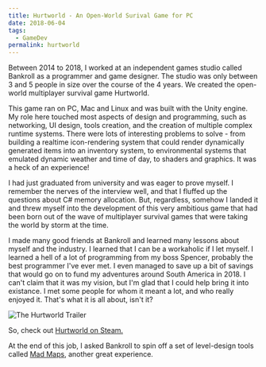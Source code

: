 ```yaml
---
title: Hurtworld - An Open-World Surival Game for PC
date: 2018-06-04
tags:
  - GameDev
permalink: hurtworld
---
```

Between 2014 to 2018, I worked at an independent games studio called Bankroll as a programmer and game designer. The studio was only between 3 and 5 people in size over the course of the 4 years. We created the open-world multiplayer survival game Hurtworld.

This game ran on PC, Mac and Linux and was built with the Unity engine. My role here touched most aspects of design and programming, such as networking, UI design, tools creation, and the creation of multiple complex runtime systems. There were lots of interesting problems to solve - from building a realtime icon-rendering system that could render dynamically generated items into an inventory system, to environmental systems that emulated dynamic weather and time of day, to shaders and graphics. It was a heck of an experience!

I had just graduated from university and was eager to prove myself. I remember the nerves of the interview well, and that I fluffed up the questions about C# memory allocation. But, regardless, somehow I landed it and threw myself into the development of this very ambitious game that had been born out of the wave of multiplayer survival games that were taking the world by storm at the time.

I made many good friends at Bankroll and learned many lessons about myself and the industry. I learned that I can be a workaholic if I let myself. I learned a hell of a lot of programming from my boss Spencer, probably the best programmer I've ever met. I even managed to save up a bit of savings that would go on to fund my adventures around South America in 2018. I can't claim that it was my vision, but I'm glad that I could help bring it into existance. I met some people for whom it meant a lot, and who really enjoyed it. That's what it is all about, isn't it?

![The Hurtworld Trailer](https://www.youtube.com/watch?v=6BIXfz1vsb0)

So, check out [Hurtworld on Steam.](https://store.steampowered.com/app/393420/Hurtworld/)

At the end of this job, I asked Bankroll to spin off a set of level-design tools called [Mad Maps](/mad-maps), another great experience.